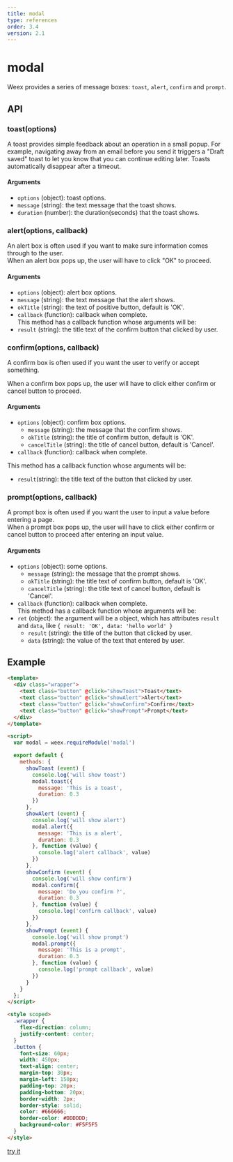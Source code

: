 ```yaml
---
title: modal
type: references
order: 3.4
version: 2.1
---
```


# modal  

Weex provides a series of message boxes: `toast`, `alert`, `confirm` and `prompt`.    

## API    
### toast(options)   

A toast provides simple feedback about an operation in a small popup. For example, navigating away from an email before you send it triggers a "Draft saved" toast to let you know that you can continue editing later. Toasts automatically disappear after a timeout.    

#### Arguments
- `options` (object): toast options.
 - `message` (string): the text message that the toast shows.
 - `duration` (number): the duration(seconds) that the toast shows.   
 
### alert(options, callback)    

An alert box is often used if you want to make sure information comes through to the user.    
When an alert box pops up, the user will have to click "OK" to proceed.    

#### Arguments  

- `options` (object): alert box options.
 - `message` (string): the text message that the alert shows.
 - `okTitle` (string): the text of positive button, default is 'OK'.
 - `callback` (function): callback when complete.    
  This method has a callback function whose arguments will be:    
- `result` (string): the title text of the confirm button that clicked by user.

### confirm(options, callback)    
A confirm box is often used if you want the user to verify or accept something.    

When a confirm box pops up, the user will have to click either confirm or cancel button to proceed.    

#### Arguments
- `options` (object): confirm box options.
  - `message` (string): the message that the confirm shows.
  - `okTitle` (string): the title of confirm button, default is 'OK'.
  - `cancelTitle` (string): the title of cancel button, default is 'Cancel'.
- `callback` (function): callback when complete.

This method has a callback function whose arguments will be:    
- `result`(string): the title text of the button that clicked by user.    

### prompt(options, callback)    

A prompt box is often used if you want the user to input a value before entering a page.    
When a prompt box pops up, the user will have to click either confirm or cancel button to proceed after entering an input value.    

#### Arguments    
- `options` (object): some options.
  - `message` (string): the message that the prompt shows.
  - `okTitle` (string): the title text of confirm button, default is 'OK'.
  - `cancelTitle` (string): the title text of cancel button, default is 'Cancel'.
- `callback` (function): callback when complete.     
  This method has a callback function whose arguments will be:    
- `ret` (object): the argument will be a object, which has attributes `result` and `data`,  like `{ result: 'OK', data: 'hello world' }`
  - `result` (string): the title of the button that clicked by user.
  - `data` (string): the value of the text that entered by user.     

## Example

```html
<template>
  <div class="wrapper">
    <text class="button" @click="showToast">Toast</text>
    <text class="button" @click="showAlert">Alert</text>
    <text class="button" @click="showConfirm">Confirm</text>
    <text class="button" @click="showPrompt">Prompt</text>
  </div>
</template>

<script>
  var modal = weex.requireModule('modal')

  export default {
    methods: {
      showToast (event) {
        console.log('will show toast')
        modal.toast({
          message: 'This is a toast',
          duration: 0.3
        })
      },
      showAlert (event) {
        console.log('will show alert')
        modal.alert({
          message: 'This is a alert',
          duration: 0.3
        }, function (value) {
          console.log('alert callback', value)
        })
      },
      showConfirm (event) {
        console.log('will show confirm')
        modal.confirm({
          message: 'Do you confirm ?',
          duration: 0.3
        }, function (value) {
          console.log('confirm callback', value)
        })
      },
      showPrompt (event) {
        console.log('will show prompt')
        modal.prompt({
          message: 'This is a prompt',
          duration: 0.3
        }, function (value) {
          console.log('prompt callback', value)
        })
      }
    }
  };
</script>

<style scoped>
  .wrapper {
    flex-direction: column;
    justify-content: center;
  }
  .button {
    font-size: 60px;
    width: 450px;
    text-align: center;
    margin-top: 30px;
    margin-left: 150px;
    padding-top: 20px;
    padding-bottom: 20px;
    border-width: 2px;
    border-style: solid;
    color: #666666;
    border-color: #DDDDDD;
    background-color: #F5F5F5
  }
</style>
```

[try it](../../examples/modal.html)